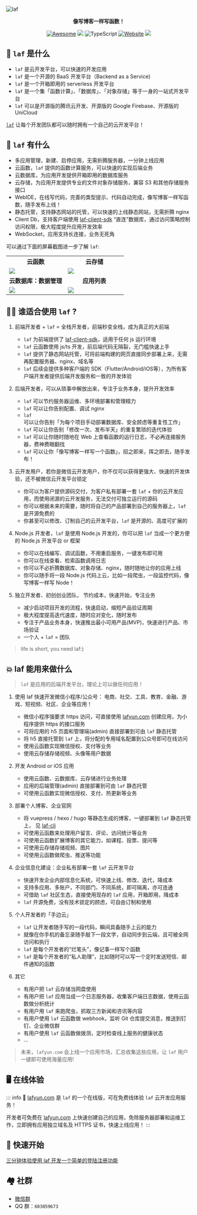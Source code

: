 ![laf](https://socialify.git.ci/labring/laf/image?description=1&descriptionEditable=%E5%83%8F%E5%86%99%E5%8D%9A%E5%AE%A2%E4%B8%80%E6%A0%B7%E5%86%99%E4%BB%A3%E7%A0%81%EF%BC%81&font=Inter&forks=1&language=1&name=1&owner=1&pattern=Circuit%20Board&stargazers=1&theme=Dark)


<div align="center">
  <p>
    <b>像写博客一样写函数！</b>
  </p>

  <p>
    
  [![Awesome](https://cdn.rawgit.com/sindresorhus/awesome/d7305f38d29fed78fa85652e3a63e154dd8e8829/media/badge.svg)](https://github.com/labring/laf)
  [![](https://img.shields.io/docker/pulls/lafyun/system-server)](https://hub.docker.com/r/lafyun/system-server)
  ![TypeScript](https://img.shields.io/badge/typescript-%23007ACC.svg?logo=typescript&logoColor=white)
  [![Website](https://img.shields.io/website?url=https%3A%2F%2Fdocs.lafyun.com&logo=Postwoman)](https://docs.lafyun.com/)
  <a href="https://cdn.jsdelivr.net/gh/yangchuansheng/imghosting3@main/uPic/2022-04-22-14-21-MRJH9o.png"><img src="https://img.shields.io/badge/%E5%BE%AE%E4%BF%A1%E7%BE%A4-2000%2B-brightgreen"></a>

  </p>
</div>

## 👀 `laf` 是什么

- `laf` 是云开发平台，可以快速的开发应用
- `laf` 是一个开源的 BaaS 开发平台（Backend as a Service)
- `laf` 是一个开箱即用的 serverless 开发平台
- `laf` 是一个集「函数计算」、「数据库」、「对象存储」等于一身的一站式开发平台
- `laf` 可以是开源版的腾讯云开发、开源版的 Google Firebase、开源版的 UniCloud

[`laf`](https://github.com/labring/laf) 让每个开发团队都可以随时拥有一个自己的云开发平台！

## 🎉 `laf` 有什么

- 多应用管理，新建、启停应用，无需折腾服务器，一分钟上线应用
- 云函数，`laf` 提供的函数计算服务，可以快速的实现后端业务
- 云数据库，为应用开发提供开箱即用的数据库服务
- 云存储，为应用开发提供专业的文件对象存储服务，兼容 S3 和其他存储服务接口
- WebIDE，在线写代码，完善的类型提示、代码自动完成，像写博客一样写函数，随手发布上线！
- 静态托管，支持静态网站的托管，可以快速的上线静态网站，无需折腾 nginx
- Client Db，支持客户端使用 [laf-client-sdk](https://github.com/labring/laf/tree/main/packages/client-sdk) “直连”数据库，通过访问策略控制访问权限，极大程度提升应用开发效率
- WebSocket，应用支持长连接，业务无死角

可以通过下面的屏幕截图进一步了解 `laf`:
<table>
  <tr>
      <td width="50%" align="center"><b>云函数</b></td>
      <td width="50%" align="center"><b>云存储</b></td>
  </tr>
  <tr>
     <td><img src="https://9b069020-06e3-4949-83d9-992a52ca99fe.lafyun.com/file/laf_preview_screens/ide.png"/></td>
     <td><img src="https://9b069020-06e3-4949-83d9-992a52ca99fe.lafyun.com/file/laf_preview_screens/files.png"/></td>
  </tr>
  <tr>
      <td width="50%" align="center"><b>云数据库：数据管理</b></td>
      <td width="50%" align="center"><b>应用列表</b></td>
  </tr>
  <tr>
     <td><img src="https://9b069020-06e3-4949-83d9-992a52ca99fe.lafyun.com/file/laf_preview_screens/collection.png"/></td>
     <td><img src="https://9b069020-06e3-4949-83d9-992a52ca99fe.lafyun.com/file/laf_preview_screens/apps.png"/></td>
  </tr>
</table>

## 👨‍💻 谁适合使用 `laf` ?

1. 前端开发者 + `laf` = 全栈开发者，前端秒变全栈，成为真正的大前端
    - `laf` 为前端提供了 [laf-client-sdk](https://github.com/labring/laf/tree/main/packages/client-sdk)，适用于任何 js 运行环境
    - `laf` 云函数使用 js/ts 开发，前后端代码无隔裂，无门槛快速上手
    - `laf` 提供了静态网站托管，可将前端构建的网页直接同步部署上来，无需再配置服务器、nginx、域名等
    - `laf` 后续会提供多种客户端的 SDK（Flutter/Android/iOS等），为所有客户端开发者提供后端开发服务和一致的开发体验

2. 后端开发者，可以从琐事中解放出来，专注于业务本身，提升开发效率
    - `laf` 可以节约服务器运维、多环境部署和管理精力
    - `laf` 可以让你告别配置、调试 nginx
    - `laf` 可以让你告别「为每个项目手动部署数据库、安全顾虑等重复性工作」
    - `laf` 可以让你告别「修改一次、发布半天」的重复繁琐的迭代体验
    - `laf` 可以让你随时随地在 Web 上查看函数的运行日志，不必再连接服务器，费神费眼翻找
    - `laf` 可以让你「像写博客一样写一个函数」，招之即来，挥之即去，随手发布！

3. 云开发用户，若你是微信云开发用户，你不仅可以获得更强大、快速的开发体验，还不被微信云开发平台锁定
    - 你可以为客户提供源码交付，为客户私有部署一套 `laf` + 你的云开发应用，而使用闭源的云开发服务，无法交付可独立运行的源码
    - 你可以根据未来的需要，随时将自己的产品部署到自己的服务器上，`laf` 是开源免费的
    - 你甚至可以修改、订制自己的云开发平台，`laf` 是开源的、高度可扩展的

4. Node.js 开发者，`laf` 是使用 Node.js 开发的，你可以把 `laf` 当成一个更方便的 Node.js 开发平台 or 框架
    - 你可以在线编写、调试函数，不用重启服务，一键发布即可用
    - 你可以在线查看、检索函数调用日志
    - 你可以不必折腾数据库、对象存储、nginx，随时随地让你的应用上线
    - 你可以随手将一段 Node.js 代码上云，比如一段爬虫，一段监控代码，像写博客一样写 Node！

5. 独立开发者、初创创业团队， 节约成本，快速开始，专注业务
    - 减少启动项目开发的流程，快速启动，缩短产品验证周期
    - 极大程度提高迭代速度，随时应对变化，随时发布
    - 专注于产品业务本身，快速推出最小可用产品(MVP)，快速进行产品、市场验证
    - 一个人 + `laf` = 团队

> life is short, you need laf:)

## 💥 laf 能用来做什么

> `laf` 是应用的后端开发平台，理论上可以做任何应用！

1. 使用 laf 快速开发微信小程序/公众号： 电商、社交、工具、教育、金融、游戏、短视频、社区、企业等应用！
    - 微信小程序强要求 https 访问，可直接使用 [lafyun.com](http://www.lafyun.com) 创建应用，为小程序提供 https 的接口服务
    - 可将应用的 h5 页面和管理端(admin) 直接部署到可由 `laf` 静态托管
    - 将 h5 直接托管到 `laf` 上，将分配的专用域名配置到公众号即可在线访问
    - 使用云函数实现微信授权、支付等业务
    - 使用云存储存储视频、头像等用户数据

2. 开发 Android or iOS 应用
    - 使用云函数、云数据库、云存储进行业务处理
    - 应用的后端管理(admin) 直接部署到可由 `laf` 静态托管
    - 可使用云函数实现微信授权、支付、热更新等业务

3. 部署个人博客、企业官网
    - 将 vuepress / hexo / hugo 等静态生成的博客，一键部署到 `laf` 静态托管上， 见 [laf-cli](https://github.com/labring/laf-cli)
    - 可使用云函数来处理用户留言、评论、访问统计等业务
    - 可使用云函数扩展博客的其它能力，如课程、投票、提问等
    - 可使用云存储存储视频、图片
    - 可使用云函数做爬虫、推送等功能

4. 企业信息化建设：企业私有部署一套 `laf` 云开发平台
    - 快速开发企业内部信息化系统，可快速上线、修改、迭代，降成本
    - 支持多应用、多账户，不同部门、不同系统，即可隔离，亦可连通
    - 可借助 `laf` 社区生态，直接使用现存的 `laf` 应用，开箱即用，降成本
    - `laf` 开源免费，没有技术锁定的顾虑，可自由订制和使用

5. 个人开发者的「手边云」
    - `laf` 让开发者随手写的一段代码，瞬间具备随手上云的能力
    - 就像在你手机的备忘录随手敲下一段文字，自动同步到云端，且可被全网访问和执行
    - `laf` 是每个开发者的“烂笔头”，像记事一样写个函数
    - `laf` 是每个开发者的“私人助理”，比如随时可以写一个定时发送短信、邮件通知的函数

6. 其它
    - 有用户把 `laf` 云存储当网盘使用
    - 有用户把 `laf` 应用当成一个日志服务器，收集客户端日志数据，使用云函数做分析统计
    - 有用户用 `laf` 来跑爬虫，抓取三方新闻和咨讯等内容
    - 有用户使用 `laf` 云函数做 webhook，监听 Git 仓库提交消息，推送到钉钉、企业微信群
    - 有用户使用 `laf` 云函数做拨测，定时检查线上服务的健康状态
    - ...

> 未来，`lafyun.com` 会上线一个应用市场，汇总收集这些应用，让 `laf` 用户一键即可使用海量应用!

## 🖥 在线体验

::: info
🎉 [lafyun.com](http://www.lafyun.com) 是 `laf` 的一个在线版，可在免费线体验 `laf` 云开发应用服务！

开发者可免费在 [lafyun.com](http://www.lafyun.com) 上快速创建自己的应用，免除服务器部署和运维工作，立即拥有应用独立域名及 HTTPS 证书，快速上线应用！
:::

## 🚀 快速开始

[三分钟体验使用 laf 开发一个简单的登陆注册功能](./quick-start/index.md)

## 🏘️ 社群

+ [微信群](https://cdn.jsdelivr.net/gh/yangchuansheng/imghosting3@main/uPic/2022-04-22-14-21-MRJH9o.png)
+ QQ 群：`603059673`

